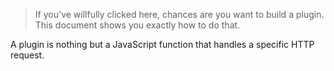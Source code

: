 > If you've willfully clicked here, chances are you want to build a plugin. This document shows you exactly how to do that.

A plugin is nothing but a JavaScript function that handles a specific HTTP request.
